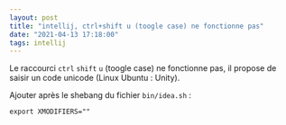 ```yaml
---
layout: post
title: "intellij, ctrl+shift u (toogle case) ne fonctionne pas"
date: "2021-04-13 17:18:00"
tags: intellij
---
```


Le raccourci `ctrl` `shift` `u` (toogle case) ne fonctionne pas, il propose de saisir un code unicode (Linux Ubuntu : Unity).

Ajouter après le shebang du fichier `bin/idea.sh` :

```text
export XMODIFIERS=""
```
   
